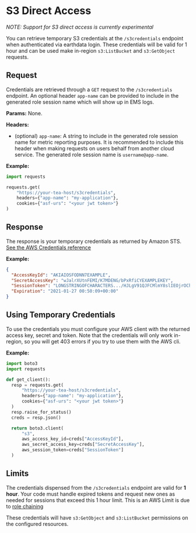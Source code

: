 # S3 Direct Access
*NOTE: Support for S3 direct access is currently experimental*

You can retrieve temporary S3 credentials at the `/s3credentials` endpoint when
authenticated via earthdata login. These credentials will be valid for 1 hour
and can be used make in-region `s3:ListBucket` and `s3:GetObject` requests.

## Request
Credentials are retrieved through a `GET` request to the `/s3credentials`
endpoint. An optional header `app-name` can be provided to include in the
generated role session name which will show up in EMS logs.

**Params:**
None.

**Headers:**

* (optional) `app-name`: A string to include in the generated role session name for
  metric reporting purposes. It is recommended to include this header when
  making requests on users behalf from another cloud service. The generated
  role session name is `username@app-name`.

**Example:**
```python
import requests

requests.get(
    "https://your-tea-host/s3credentials",
    headers={"app-name": "my-application"},
    cookies={"asf-urs": "<your jwt token>"}
)
```

## Response
The response is your temporary credentials as returned by Amazon STS.
[See the AWS Credentials reference](https://docs.aws.amazon.com/STS/latest/APIReference/API_Credentials.html")

**Example:**
```json
{
  "AccessKeyId": "AKIAIOSFODNN7EXAMPLE",
  "SecretAccessKey": "wJalrXUtnFEMI/K7MDENG/bPxRfiCYEXAMPLEKEY",
  "SessionToken": "LONGSTRINGOFCHARACTERS.../HJLgV91QJFCMlmY8slIEOjrOChLQYmzAqrb5U1ekoQAK6f86HKJFTT2dONzPgmJN9ZvW5DBwt6XUxC9HAQ0LDPEYEwbjGVKkzSNQh/",
  "Expiration": "2021-01-27 00:50:09+00:00"
}
```

## Using Temporary Credentials
To use the credentials you must configure your AWS client with the returned
access key, secret and token. Note that the credentials will only work
in-region, so you will get 403 errors if you try to use them with the AWS cli.

**Example:**
```python
import boto3
import requests

def get_client():
  resp = requests.get(
      "https://your-tea-host/s3credentials",
      headers={"app-name": "my-application"},
      cookies={"asf-urs": "<your jwt token>"}
  )
  resp.raise_for_status()
  creds = resp.json()

  return boto3.client(
      "s3",
      aws_access_key_id=creds["AccessKeyId"],
      aws_secret_access_key=creds["SecretAccessKey"],
      aws_session_token=creds["SessionToken"]
  )

```

## Limits

The credentials dispensed from the `/s3credentials` endpoint are valid for
**1 hour**. Your code must handle expired tokens and request new ones as needed
for sessions that exceed this 1 hour limit. This is an AWS Limit is due to
[role chaining](https://docs.aws.amazon.com/IAM/latest/UserGuide/id_roles_terms-and-concepts.html)

These credentials will have `s3:GetObject` and `s3:ListBucket` permissions on
the configured resources.
